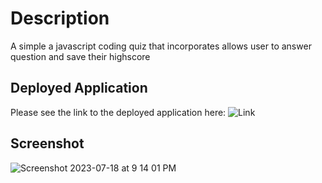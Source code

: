 # Description

A simple a javascript coding quiz that incorporates allows user to answer question and save their highscore

## Deployed Application
Please see the link to the deployed application here: ![Link](https://omarx.github.io/Javascript_Coding_Quiz/)

## Screenshot
![Screenshot 2023-07-18 at 9 14 01 PM](https://github.com/omarx/Javascript_Coding_Quiz/assets/4944767/2da5b28a-701f-40fc-bfe8-7353575c308d)
